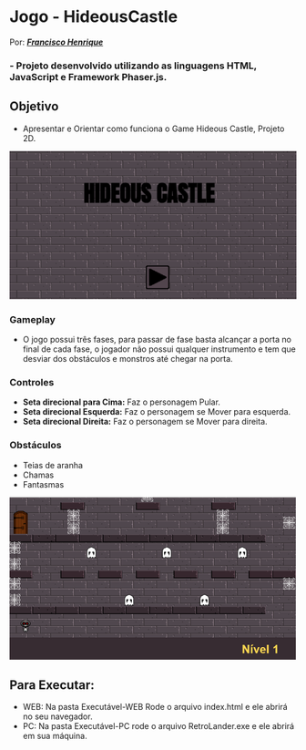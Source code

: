 # Jogo - HideousCastle
Por: [***Francisco Henrique***](https://www.linkedin.com/in/francisco-henrique-010912189)

### - Projeto desenvolvido utilizando as linguagens HTML, JavaScript e Framework Phaser.js.

## Objetivo
- Apresentar e Orientar como funciona o Game Hideous Castle, Projeto 2D.

![Capa RetroLander](Imagens-ReadMe/Capa-HideousCastle.PNG)

### Gameplay
- O jogo possui três fases, para passar de fase basta alcançar a porta no final de cada fase, o jogador não possui qualquer instrumento e tem que desviar dos obstáculos e monstros até chegar na porta.

### Controles
* **Seta direcional para Cima:** Faz o personagem Pular.
* **Seta direcional Esquerda:** Faz o personagem se Mover para esquerda.
* **Seta direcional Direita:** Faz o personagem se Mover para direita.

### Obstáculos 
* Teias de aranha
* Chamas
* Fantasmas

![Capa RetroLander](Imagens-ReadMe/Jogo-HideousCastle.PNG)

## Para Executar:
* WEB: Na pasta Executável-WEB Rode o arquivo index.html e ele abrirá no seu navegador.
* PC: Na pasta Executável-PC rode o arquivo RetroLander.exe e ele abrirá em sua máquina.

